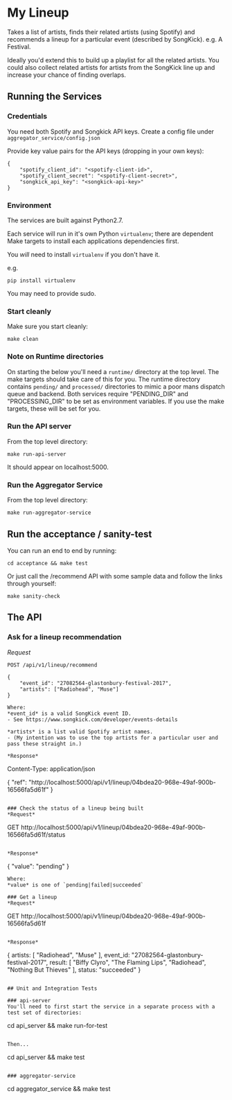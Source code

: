 # My Lineup
Takes a list of artists, finds their related artists (using Spotify) and recommends a lineup for a particular event (described by SongKick). e.g. A Festival.

Ideally you'd extend this to build up a playlist for all the related artists.
You could also collect related artists for artists from the SongKick line up and increase your chance of finding overlaps.

## Running the Services

### Credentials
You need both Spotify and Songkick API keys.
Create a config file under ```aggregator_service/config.json```

Provide key value pairs for the API keys (dropping in your own keys):
```
{
    "spotify_client_id": "<spotify-client-id>",
    "spotify_client_secret": "<spotify-client-secret>",
    "songkick_api_key": "<songkick-api-key>"
}
```

### Environment
The services are built against Python2.7.

Each service will run in it's own Python ```virtualenv```; there are dependent Make targets to install each applications dependencies first.

You *will* need to install ```virtualenv``` if you don't have it. 

e.g. 
```
pip install virtualenv
```
You may need to provide sudo.

### Start cleanly
Make sure you start cleanly:
```
make clean
```

### Note on Runtime directories
On starting the below you'll need a `runtime/` directory at the top level.
The make targets should take care of this for you.
The runtime directory contains ```pending/``` and ```processed/``` directories to mimic a poor mans dispatch queue and backend.
Both services require "PENDING_DIR" and "PROCESSING_DIR" to be set as environment variables. If you use the make targets, these will be set for you.

### Run the API server
From the top level directory:
```
make run-api-server
```
It should appear on localhost:5000.

### Run the Aggregator Service
From the top level directory:
```
make run-aggregator-service
```


## Run the acceptance / sanity-test
You can run an end to end by running:
```
cd acceptance && make test
```

Or just call the /recommend API with some sample data and follow the links through yourself:
```
make sanity-check
```

## The API

### Ask for a lineup recommendation
*Request*
```
POST /api/v1/lineup/recommend

{
    "event_id": "27082564-glastonbury-festival-2017",
    "artists": ["Radiohead", "Muse"]
}

Where:
*event_id* is a valid SongKick event ID.
- See https://www.songkick.com/developer/events-details

*artists* is a list valid Spotify artist names.
- (My intention was to use the top artists for a particular user and pass these straight in.)

*Response*
```
Content-Type: application/json

{
    "ref": "http://localhost:5000/api/v1/lineup/04bdea20-968e-49af-900b-16566fa5d61f"
}
```

### Check the status of a lineup being built
*Request*
```
GET http://localhost:5000/api/v1/lineup/04bdea20-968e-49af-900b-16566fa5d61f/status
```

*Response*
```
{
    "value": "pending"
}
```
Where:
*value* is one of `pending|failed|succeeded`

### Get a lineup
*Request*

```
GET http://localhost:5000/api/v1/lineup/04bdea20-968e-49af-900b-16566fa5d61f
```

*Response*
```
{
    artists: [
        "Radiohead",
        "Muse"
    ],
    event_id: "27082564-glastonbury-festival-2017",
    result: [
        "Biffy Clyro",
        "The Flaming Lips",
        "Radiohead",
        "Nothing But Thieves"
    ],
    status: "succeeded"
}
```

## Unit and Integration Tests

### api-server
You'll need to first start the service in a separate process with a test set of directories:
```
cd api_server && make run-for-test
```

Then...
```
cd api_server && make test
```

### aggregator-service
```
cd aggregator_service && make test
```
